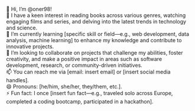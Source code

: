 👋 Hi, I’m @oner98!<br>
👀 I have a keen interest in reading books across various genres, watching engaging films and series, and delving into the latest trends in technology and science.<br>
🌱 I’m currently learning [specific skill or field—e.g., web development, data analysis, machine learning] to enhance my knowledge and contribute to innovative projects.<br>
💞️ I’m looking to collaborate on projects that challenge my abilities, foster creativity, and make a positive impact in areas such as software development, research, or community-driven initiatives.<br>
📫 You can reach me via [email: insert email] or [insert social media handles].<br>
😄 Pronouns: [he/him, she/her, they/them, etc.].<br>
⚡ Fun fact: I once [insert fun fact—e.g., traveled solo across Europe, completed a coding bootcamp, participated in a hackathon].<br>

<!---
oner98/oner98 is a ✨ special ✨ repository because its `README.md` (this file) appears on your GitHub profile.
You can click the Preview link to take a look at your changes.
--->
